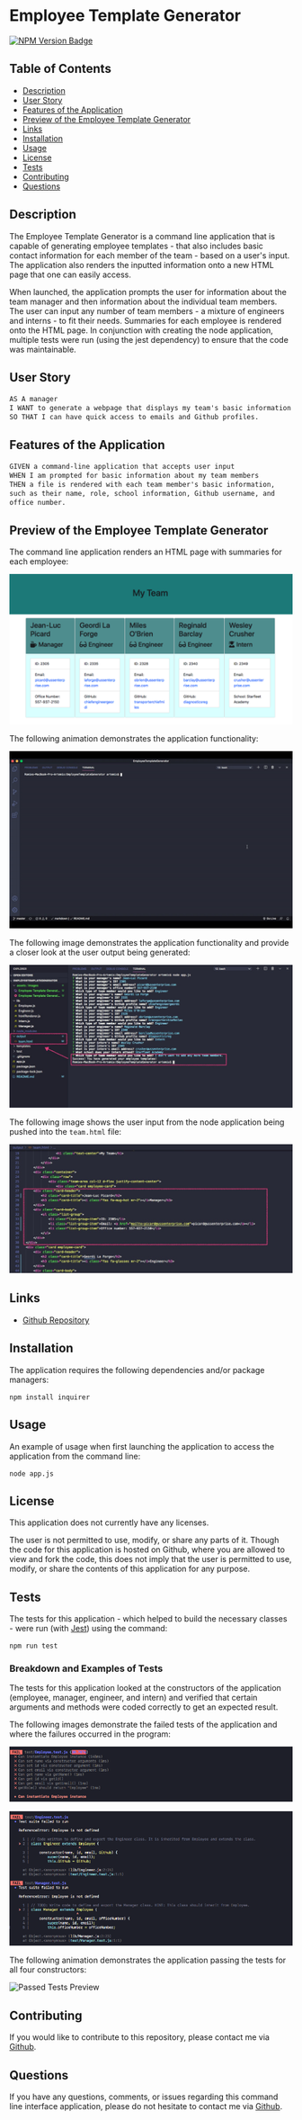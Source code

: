 # Employee Template Generator

[![NPM Version Badge](https://badge.fury.io/js/%40angular%2Fcore.svg)](https://badge.fury.io/js/%40angular%2Fcore)

## Table of Contents
*  [Description](#description)
*  [User Story](#user-story)
*  [Features of the Application](#features-of-the-application)
*  [Preview of the Employee Template Generator](#preview-of-the-employee-template-generator)
*  [Links](#links)
*  [Installation](#installation)
*  [Usage](#usage)
*  [License](#license)
*  [Tests](#tests)
*  [Contributing](#contributing)
*  [Questions](#questions)

## Description

The Employee Template Generator is a command line application that is capable of generating employee templates - that also includes basic contact information for each member of the team - based on a user's input. The application also renders the inputted information onto a new HTML page that one can easily access.

When launched, the application prompts the user for information about the team manager and then information about the individual team members. The user can input any number of team members - a mixture of engineers and interns - to fit their needs. Summaries for each employee is rendered onto the HTML page. In conjunction with creating the node application, multiple tests were run (using the jest dependency) to ensure that the code was maintainable.

## User Story
~~~
AS A manager   
I WANT to generate a webpage that displays my team's basic information  
SO THAT I can have quick access to emails and Github profiles.
~~~

## Features of the Application
~~~
GIVEN a command-line application that accepts user input  
WHEN I am prompted for basic information about my team members  
THEN a file is rendered with each team member's basic information, such as their name, role, school information, Github username, and office number.
~~~

## Preview of the Employee Template Generator

The command line application renders an HTML page with summaries for each employee:

![My Team Preview](assets/images/myTeamPreview.png)

The following animation demonstrates the application functionality:

<p align="center">
  <img src="https://github.com/rh9891/EmployeeTemplateGenerator/blob/master/assets/images/Employee%20Template%20Generator.gif">
</p>

The following image demonstrates the application functionality and provide a closer look at the user output being generated:

![Output Preview](assets/images/outputPreview.jpg)

The following image shows the user input from the node application being pushed into the `team.html` file:

![Team HTML Preview](assets/images/teamHTMLPreview.jpg)

## Links

* [Github Repository](https://github.com/rh9891/EmployeeTemplateGenerator)

## Installation

The application requires the following dependencies and/or package managers:
~~~
npm install inquirer
~~~

## Usage

An example of usage when first launching the application to access the application from the command line:
~~~
node app.js
~~~

## License

This application does not currently have any licenses.

The user is not permitted to use, modify, or share any parts of it. Though the code for this application is hosted on Github, where you are allowed to view and fork the code, this does not imply that the user is permitted to use, modify, or share the contents of this application for any purpose.

## Tests

The tests for this application - which helped to build the necessary classes - were run (with [Jest](https://jestjs.io/docs/en/getting-started)) using the command:
~~~
npm run test
~~~

### Breakdown and Examples of Tests 

The tests for this application looked at the constructors of the application (employee, manager, engineer, and intern) and verified that certain arguments and methods were coded correctly to get an expected result.

The following images demonstrate the failed tests of the application and where the failures occurred in the program:

![Failed Employee Test Preview](assets/images/failedEmployeeTest.png)

![Failed Engineer and Manager Test Preview](assets/images/failedEngineerManagerTest.png)

The following animation demonstrates the application passing the tests for all four constructors:

![Passed Tests Preview](assets/images/passedTestsPreview.gif)

## Contributing

If you would like to contribute to this repository, please contact me via [Github](https://github.com/rh9891).

## Questions

If you have any questions, comments, or issues regarding this command line interface application, please do not hesitate to contact me via [Github](https://github.com/rh9891).